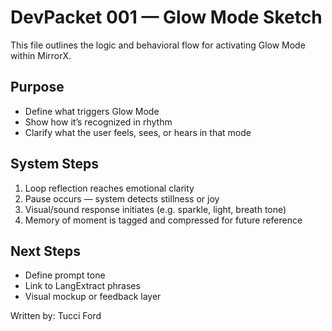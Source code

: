 # DevPacket 001 — Glow Mode Sketch

This file outlines the logic and behavioral flow for activating Glow Mode within MirrorX.

## Purpose
- Define what triggers Glow Mode
- Show how it’s recognized in rhythm
- Clarify what the user feels, sees, or hears in that mode

## System Steps
1. Loop reflection reaches emotional clarity
2. Pause occurs — system detects stillness or joy
3. Visual/sound response initiates (e.g. sparkle, light, breath tone)
4. Memory of moment is tagged and compressed for future reference

## Next Steps
- Define prompt tone
- Link to LangExtract phrases
- Visual mockup or feedback layer

Written by: Tucci Ford
